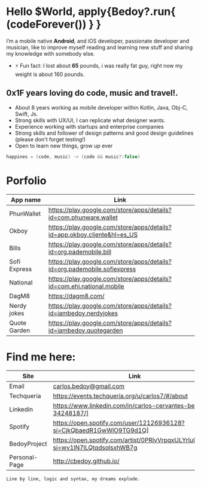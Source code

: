 # Hello $World, apply{Bedoy?.run{ (codeForever()) } }

I’m a mobile native **Android**, and iOS developer, passionate developer and musician, like to improve myself reading and learning new stuff and sharing my knowledge with somebody else.

- ⚡ Fun fact: I lost about **65** pounds, i was really fat guy, right now my weight is about 160 pounds.
## 0x1F years loving do code, music and travel!. 

- About 8 years working as mobile developer within Kotlin, Java, Obj-C, Swift, Js.
- Strong skills with UX/UI, I can replicate what designer wants.
- Experience working with startups and enterprise companies
- Strong skills and follower of design patterns and good design guidelines (please don't forget testing!)
- Open to learn new things, grow up ever

```kotlin
happines = (code, music) -> (code && music?:false)
```

# Porfolio

|App name| Link|
| ------ | ------ |
|PhunWallet|https://play.google.com/store/apps/details?id=com.phunware.wallet|
|Okboy|https://play.google.com/store/apps/details?id=app.okboy.cliente&hl=es_US|
|Bills|https://play.google.com/store/apps/details?id=org.pademobile.bill|
|Sofi Express|https://play.google.com/store/apps/details?id=org.pademobile.sofiexpress|
|National|https://play.google.com/store/apps/details?id=com.ehi.national.mobile|
|DagM8|https://dagm8.com/|
|Nerdy jokes|https://play.google.com/store/apps/details?id=iambedoy.nerdyjokes|
|Quote Garden|https://play.google.com/store/apps/details?id=iambedoy.quotegarden|

# Find me here:

| Site | Link |
| ------ | ------ |
| Email | carlos.bedoy@gmail.com|
|Techqueria|https://events.techqueria.org/u/carlos7/#/about|
| Linkedin | https://www.linkedin.com/in/carlos-cervantes-bedoy-34248187/] |
| Spotify | https://open.spotify.com/user/12126936128?si=CjkQbaedR1GwWlO9TG9d1Q] |
| BedoyProject | https://open.spotify.com/artist/0PRlvVrpqxULYrlu0dLi51?si=wv1lN7lLQtqdsqlsxhWB7g |
| Personal-Page |  http://cbedoy.github.io/ |



```
Line by line, logic and syntax, my dreams explode.
```

<!--
**cbedoy/cbedoy** is a ✨ _special_ ✨ repository because its `README.md` (this file) appears on your GitHub profile.

Here are some ideas to get you started:

- 🔭 I’m currently working on ...
- 🌱 I’m currently learning ...
- 👯 I’m looking to collaborate on ...
- 🤔 I’m looking for help with ...
- 💬 Ask me about ...
- 📫 How to reach me: ...
- 😄 Pronouns: ...
- ⚡ Fun fact: ...
-->
